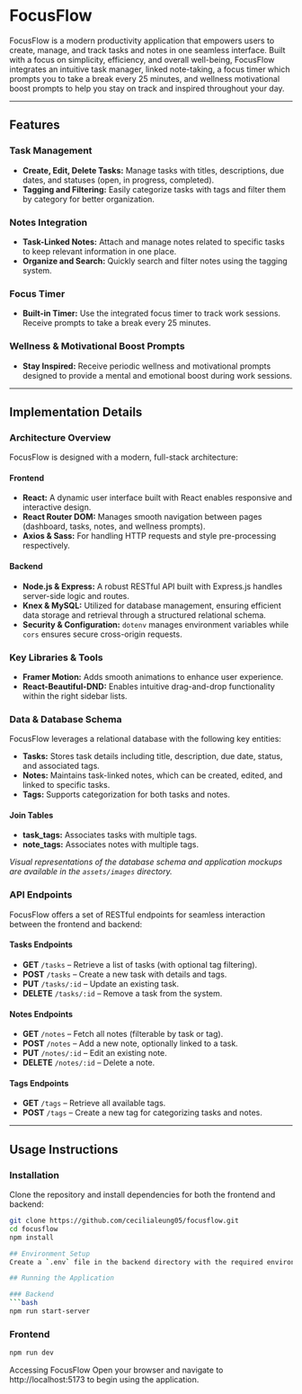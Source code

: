 # FocusFlow

FocusFlow is a modern productivity application that empowers users to create, manage, and track tasks and notes in one seamless interface. Built with a focus on simplicity, efficiency, and overall well-being, FocusFlow integrates an intuitive task manager, linked note-taking, a focus timer which prompts you to take a break every 25 minutes, and wellness motivational boost prompts to help you stay on track and inspired throughout your day.

---

## Features

### Task Management
- **Create, Edit, Delete Tasks:** Manage tasks with titles, descriptions, due dates, and statuses (open, in progress, completed).
- **Tagging and Filtering:** Easily categorize tasks with tags and filter them by category for better organization.

### Notes Integration
- **Task-Linked Notes:** Attach and manage notes related to specific tasks to keep relevant information in one place.
- **Organize and Search:** Quickly search and filter notes using the tagging system.

### Focus Timer
- **Built-in Timer:** Use the integrated focus timer to track work sessions. Receive prompts to take a break every 25 minutes.

### Wellness & Motivational Boost Prompts
- **Stay Inspired:** Receive periodic wellness and motivational prompts designed to provide a mental and emotional boost during work sessions.

---

## Implementation Details

### Architecture Overview

FocusFlow is designed with a modern, full-stack architecture:

#### Frontend
- **React:** A dynamic user interface built with React enables responsive and interactive design.
- **React Router DOM:** Manages smooth navigation between pages (dashboard, tasks, notes, and wellness prompts).
- **Axios & Sass:** For handling HTTP requests and style pre-processing respectively.

#### Backend
- **Node.js & Express:** A robust RESTful API built with Express.js handles server-side logic and routes.
- **Knex & MySQL:** Utilized for database management, ensuring efficient data storage and retrieval through a structured relational schema.
- **Security & Configuration:** `dotenv` manages environment variables while `cors` ensures secure cross-origin requests.

### Key Libraries & Tools
- **Framer Motion:** Adds smooth animations to enhance user experience.
- **React-Beautiful-DND:** Enables intuitive drag-and-drop functionality within the right sidebar lists.

### Data & Database Schema

FocusFlow leverages a relational database with the following key entities:
- **Tasks:** Stores task details including title, description, due date, status, and associated tags.
- **Notes:** Maintains task-linked notes, which can be created, edited, and linked to specific tasks.
- **Tags:** Supports categorization for both tasks and notes.

#### Join Tables
- **task_tags:** Associates tasks with multiple tags.
- **note_tags:** Associates notes with multiple tags.

*Visual representations of the database schema and application mockups are available in the `assets/images` directory.*

### API Endpoints

FocusFlow offers a set of RESTful endpoints for seamless interaction between the frontend and backend:

#### Tasks Endpoints
- **GET** `/tasks` – Retrieve a list of tasks (with optional tag filtering).
- **POST** `/tasks` – Create a new task with details and tags.
- **PUT** `/tasks/:id` – Update an existing task.
- **DELETE** `/tasks/:id` – Remove a task from the system.

#### Notes Endpoints
- **GET** `/notes` – Fetch all notes (filterable by task or tag).
- **POST** `/notes` – Add a new note, optionally linked to a task.
- **PUT** `/notes/:id` – Edit an existing note.
- **DELETE** `/notes/:id` – Delete a note.

#### Tags Endpoints
- **GET** `/tags` – Retrieve all available tags.
- **POST** `/tags` – Create a new tag for categorizing tasks and notes.

---

## Usage Instructions

### Installation
Clone the repository and install dependencies for both the frontend and backend:
```bash
git clone https://github.com/cecilialeung05/focusflow.git
cd focusflow
npm install

## Environment Setup
Create a `.env` file in the backend directory with the required environment variables (database credentials, port, etc.).

## Running the Application

### Backend
```bash
npm run start-server
```

### Frontend
```bash
npm run dev
```

Accessing FocusFlow
Open your browser and navigate to http://localhost:5173 to begin using the application.


